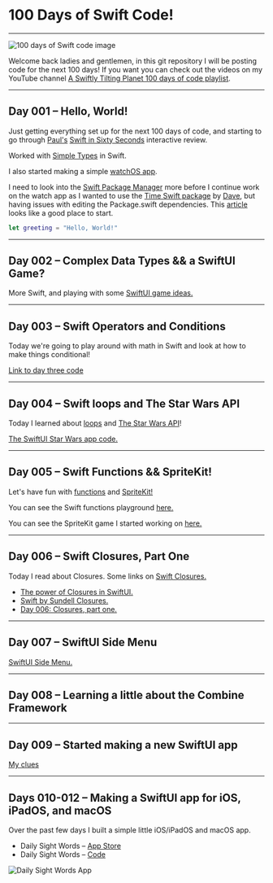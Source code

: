 # 100 Days of Swift Code!
---
![100 days of Swift code image](https://github.com/calebrwells/100-Days-of-Swift-Code-2020/blob/master/100%20Days%20of%20Swift.png)

Welcome back ladies and gentlemen, in this git repository I will be posting code for the next 100 days! 
If you want you can check out the videos on my YouTube channel [A Swiftly Tilting Planet 100 days of code playlist](https://www.youtube.com/playlist?list=PLomLuS7LD16doB7_VAWRCI8Zu5QAR3pfK).

---
## Day 001 – Hello, World!

Just getting everything set up for the next 100 days of code, and starting to go through [Paul's](https://twitter.com/twostraws) [Swift in Sixty Seconds](https://www.hackingwithswift.com/review) interactive review.

Worked with [Simple Types](https://github.com/calebrwells/100-Days-of-Swift-Code-2020/blob/master/Swift/MyPlayground.playground/Contents.swift) in Swift.

I also started making a simple [watchOS app](https://github.com/calebrwells/100-Days-of-Swift-Code-2020/tree/master/Apps/watchOS/Countdown%20Timer).

I need to look into the [Swift Package Manager](https://swift.org/package-manager/) more before I continue work on the watch app as I wanted to use the [Time Swift package](https://github.com/davedelong/time) by [Dave](https://twitter.com/davedelong), but having issues with editing the Package.swift dependencies. This [article](https://useyourloaf.com/blog/editing-a-swift-package/) looks like a good place to start.

```swift
let greeting = "Hello, World!"
``` 
---
## Day 002 – Complex Data Types && a SwiftUI Game?

More Swift, and playing with some [SwiftUI game ideas.](https://github.com/calebrwells/100-Days-of-Swift-Code-2020/tree/master/Apps/iOS/HyperCard)

---
## Day 003 – Swift Operators and Conditions

Today we're going to play around with math in Swift and look at how to make things conditional!

[Link to day three code](https://github.com/calebrwells/100-Days-of-Swift-Code-2020/blob/master/Swift/Operators%20and%20Conditions%20Playground.playground/Contents.swift)

---
## Day 004 – Swift loops and The Star Wars API

Today I learned about [loops](https://www.hackingwithswift.com/100/swiftui/4) and [The Star Wars API](https://swapi.dev)!

[The SwiftUI Star Wars app code.](https://github.com/calebrwells/100-Days-of-Swift-Code-2020/tree/master/Apps/iOS/The%20Star%20Wars%20API)

---
## Day 005 – Swift Functions && SpriteKit!

Let's have fun with [functions](https://docs.swift.org/swift-book/LanguageGuide/Functions.html) and [SpriteKit!](https://developer.apple.com/documentation/spritekit)

You can see the Swift functions playground [here.](https://github.com/calebrwells/100-Days-of-Swift-Code-2020/blob/master/Swift/Functions%20Playground.playground/Contents.swift)

You can see the SpriteKit game I started working on [here.](https://github.com/calebrwells/100-Days-of-Swift-Code-2020/tree/master/SpriteKit%20Games/SpriteKit%20Game%20001)

---
## Day 006 – Swift Closures, Part One

Today I read about Closures.
Some links on [Swift Closures.](https://docs.swift.org/swift-book/LanguageGuide/Closures.html)

- [The power of Closures in SwiftUI.](https://swiftwithmajid.com/2019/11/06/the-power-of-closures-in-swiftui/)
- [Swift by Sundell Closures.](https://www.swiftbysundell.com/basics/closures/)
- [Day 006: Closures, part one.](https://www.hackingwithswift.com/100/swiftui/6)

---
## Day 007 – SwiftUI Side Menu

[SwiftUI Side Menu.](https://github.com/calebrwells/100-Days-of-Swift-Code-2020/tree/master/SwiftUI/Day%20007)

---
## Day 008 – Learning a little about the Combine Framework

---
## Day 009 – Started making a new SwiftUI app

[My clues](https://github.com/calebrwells/100-Days-of-Swift-Code-2020/tree/master/SwiftUI/My%20clues)

---
## Days 010-012 – Making a SwiftUI app for iOS, iPadOS, and macOS
Over the past few days I built a simple little iOS/iPadOS and macOS app.

- Daily Sight Words – [App Store](https://apps.apple.com/us/app/daily-sight-words/id1071881980)
- Daily Sight Words – [Code](https://github.com/calebrwells/100-Days-of-Swift-Code-2020/tree/master/SwiftUI/Flashcard%20App)

![Daily Sight Words App](https://github.com/calebrwells/100-Days-of-Swift-Code-2020/blob/master/SwiftUI/Flashcard%20App/D010_D012.png)
